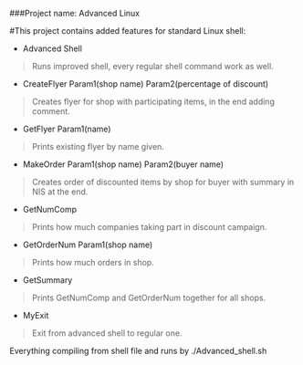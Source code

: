 ###Project name: Advanced Linux

#This project contains added features for standard Linux shell:

- Advanced Shell
> Runs improved shell, every regular shell command work as well.

- CreateFlyer Param1(shop name) Param2(percentage of discount)
> Creates flyer for shop with participating items, in the end adding comment.

- GetFlyer Param1(name)
> Prints existing flyer by name given.

- MakeOrder Param1(shop name) Param2(buyer name)
> Creates order of discounted items by shop for buyer with summary in NIS at the end.

- GetNumComp
> Prints how much companies taking part in discount campaign.

- GetOrderNum Param1(shop name)
> Prints how much orders in shop.

- GetSummary
> Prints GetNumComp and GetOrderNum together for all shops.

- MyExit
> Exit from advanced shell to regular one.

  Everything compiling from shell file and runs by ./Advanced_shell.sh 
